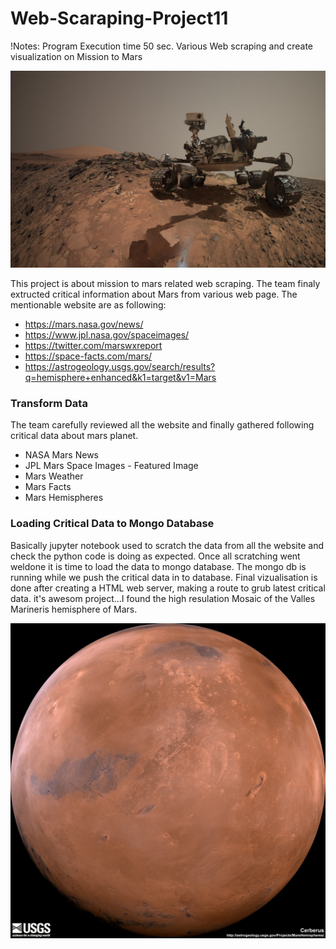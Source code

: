 # Web-Scaraping-Project11
!Notes: Program Execution time 50 sec.
Various Web scraping and create visualization on Mission to Mars

![GitHub Logo](https://github.com/obaid8712/Web-Scaraping-Project11/blob/master/image/mars_rover.jpg)

This project is about mission to mars related web scraping. The team finaly extructed critical information about Mars from various web page. The mentionable website are as following:
* https://mars.nasa.gov/news/
* https://www.jpl.nasa.gov/spaceimages/
* https://twitter.com/marswxreport
* https://space-facts.com/mars/
* https://astrogeology.usgs.gov/search/results?q=hemisphere+enhanced&k1=target&v1=Mars

### Transform Data
The team carefully reviewed all the website and finally gathered following critical data about mars planet.
* NASA Mars News
* JPL Mars Space Images - Featured Image
* Mars Weather
* Mars Facts
* Mars Hemispheres
### Loading Critical Data to Mongo Database
Basically jupyter notebook used to scratch the data from all the website and check the python code is doing as expected. Once all scratching went weldone it is time to load the data to mongo database. The mongo db is running while we push the critical data in to database. Final vizualisation is done after creating a HTML web server, making a route to grub latest critical data. it's awesom project...I found the high resulation Mosaic of the Valles Marineris hemisphere of Mars.

![Image:](https://github.com/obaid8712/Web-Scaraping-Project11/blob/master/image/Cerberus_Hemi.jpg)
